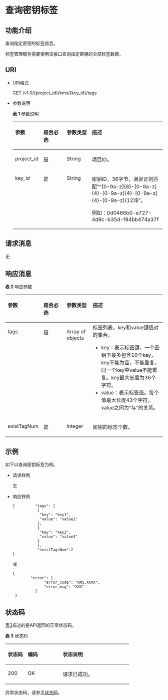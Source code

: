 # 查询密钥标签<a name="dew_02_0043"></a>

## 功能介绍<a name="section1176242255117"></a>

查询指定密钥的标签信息。

标签管理服务需要使用该接口查询指定密钥的全部标签数据。

## URI<a name="section1227165345118"></a>

-   URI格式

    GET /v1.0/\{project\_id\}/kms/\{key\_id\}/tags

-   参数说明

    **表 1**  参数说明

    <a name="table68661454102512"></a>
    <table><thead align="left"><tr id="row386465419250"><th class="cellrowborder" valign="top" width="17%" id="mcps1.2.5.1.1"><p id="p2739096916511"><a name="p2739096916511"></a><a name="p2739096916511"></a>参数</p>
    </th>
    <th class="cellrowborder" valign="top" width="16%" id="mcps1.2.5.1.2"><p id="p407603016511"><a name="p407603016511"></a><a name="p407603016511"></a>是否必选</p>
    </th>
    <th class="cellrowborder" valign="top" width="17%" id="mcps1.2.5.1.3"><p id="p6172299916511"><a name="p6172299916511"></a><a name="p6172299916511"></a>参数类型</p>
    </th>
    <th class="cellrowborder" valign="top" width="50%" id="mcps1.2.5.1.4"><p id="p3350702116511"><a name="p3350702116511"></a><a name="p3350702116511"></a>描述</p>
    </th>
    </tr>
    </thead>
    <tbody><tr id="row88669548255"><td class="cellrowborder" valign="top" width="17%" headers="mcps1.2.5.1.1 "><p id="p15864185413256"><a name="p15864185413256"></a><a name="p15864185413256"></a>project_id</p>
    </td>
    <td class="cellrowborder" valign="top" width="16%" headers="mcps1.2.5.1.2 "><p id="p10866105462516"><a name="p10866105462516"></a><a name="p10866105462516"></a>是</p>
    </td>
    <td class="cellrowborder" valign="top" width="17%" headers="mcps1.2.5.1.3 "><p id="p182521751910"><a name="p182521751910"></a><a name="p182521751910"></a>String</p>
    </td>
    <td class="cellrowborder" valign="top" width="50%" headers="mcps1.2.5.1.4 "><p id="p18866154122512"><a name="p18866154122512"></a><a name="p18866154122512"></a>项目ID。</p>
    </td>
    </tr>
    <tr id="row7866105411259"><td class="cellrowborder" valign="top" width="17%" headers="mcps1.2.5.1.1 "><p id="p188661354122516"><a name="p188661354122516"></a><a name="p188661354122516"></a>key_id</p>
    </td>
    <td class="cellrowborder" valign="top" width="16%" headers="mcps1.2.5.1.2 "><p id="p1386615452516"><a name="p1386615452516"></a><a name="p1386615452516"></a>是</p>
    </td>
    <td class="cellrowborder" valign="top" width="17%" headers="mcps1.2.5.1.3 "><p id="p142756516912"><a name="p142756516912"></a><a name="p142756516912"></a>String</p>
    </td>
    <td class="cellrowborder" valign="top" width="50%" headers="mcps1.2.5.1.4 "><p id="p5866175412520"><a name="p5866175412520"></a><a name="p5866175412520"></a>密钥ID，36字节，满足正则匹配<span class="parmvalue" id="parmvalue986613542253"><a name="parmvalue986613542253"></a><a name="parmvalue986613542253"></a>“^[0-9a-z]{8}-[0-9a-z]{4}-[0-9a-z]{4}-[0-9a-z]{4}-[0-9a-z]{12}$”</span>。</p>
    <p id="p58662544251"><a name="p58662544251"></a><a name="p58662544251"></a>例如：0d0466b0-e727-4d9c-b35d-f84bb474a37f</p>
    </td>
    </tr>
    </tbody>
    </table>


## 请求消息<a name="section11363185405213"></a>

无

## 响应消息<a name="section353620935319"></a>

**表 2**  响应参数

<a name="table198991847173016"></a>
<table><thead align="left"><tr id="row11899184723019"><th class="cellrowborder" valign="top" width="17%" id="mcps1.2.5.1.1"><p id="p834764110575"><a name="p834764110575"></a><a name="p834764110575"></a>参数</p>
</th>
<th class="cellrowborder" valign="top" width="16%" id="mcps1.2.5.1.2"><p id="p3347144155718"><a name="p3347144155718"></a><a name="p3347144155718"></a>是否必选</p>
</th>
<th class="cellrowborder" valign="top" width="17%" id="mcps1.2.5.1.3"><p id="p3347194175717"><a name="p3347194175717"></a><a name="p3347194175717"></a>参数类型</p>
</th>
<th class="cellrowborder" valign="top" width="50%" id="mcps1.2.5.1.4"><p id="p1347194120578"><a name="p1347194120578"></a><a name="p1347194120578"></a>描述</p>
</th>
</tr>
</thead>
<tbody><tr id="row78993471306"><td class="cellrowborder" valign="top" width="17%" headers="mcps1.2.5.1.1 "><p id="p789910477301"><a name="p789910477301"></a><a name="p789910477301"></a>tags</p>
</td>
<td class="cellrowborder" valign="top" width="16%" headers="mcps1.2.5.1.2 "><p id="p19899204713015"><a name="p19899204713015"></a><a name="p19899204713015"></a>是</p>
</td>
<td class="cellrowborder" valign="top" width="17%" headers="mcps1.2.5.1.3 "><p id="p138991147153014"><a name="p138991147153014"></a><a name="p138991147153014"></a>Array of objects</p>
</td>
<td class="cellrowborder" valign="top" width="50%" headers="mcps1.2.5.1.4 "><div class="p" id="p3215143810421"><a name="p3215143810421"></a><a name="p3215143810421"></a>标签列表，key和value键值对的集合。<a name="ul17835144253711"></a><a name="ul17835144253711"></a><ul id="ul17835144253711"><li>key：表示标签键，一个密钥下最多包含10个key，key不能为空，不能重复，同一个key中value不能重复。key最大长度为36个字符。</li><li>value：表示标签值。每个值最大长度43个字符，value之间为<span class="parmvalue" id="parmvalue17835642133715"><a name="parmvalue17835642133715"></a><a name="parmvalue17835642133715"></a>“与”</span>的关系。</li></ul>
</div>
</td>
</tr>
<tr id="row3937146994858"><td class="cellrowborder" valign="top" width="17%" headers="mcps1.2.5.1.1 "><p id="p3497239294858"><a name="p3497239294858"></a><a name="p3497239294858"></a>existTagNum</p>
</td>
<td class="cellrowborder" valign="top" width="16%" headers="mcps1.2.5.1.2 "><p id="p866149694858"><a name="p866149694858"></a><a name="p866149694858"></a>是</p>
</td>
<td class="cellrowborder" valign="top" width="17%" headers="mcps1.2.5.1.3 "><p id="p1419150894858"><a name="p1419150894858"></a><a name="p1419150894858"></a>Integer</p>
</td>
<td class="cellrowborder" valign="top" width="50%" headers="mcps1.2.5.1.4 "><p id="p3049260594858"><a name="p3049260594858"></a><a name="p3049260594858"></a>密钥的标签个数。</p>
</td>
</tr>
</tbody>
</table>

## 示例<a name="section13892161018553"></a>

如下以查询密钥标签为例。

-   请求样例

    无

-   响应样例

    ```
    {         "tags": [
               {
                "key": "key1",
                "value": "value1"
               },
               {
                "key": "key2",
                "value": "value3"
               }
               ],
               "existTagsNum":2 
    }
    ```

    或

    ```
    {     
            "error": {        
                  "error_code": "KMS.XXXX",         
                  "error_msg": "XXX"    
              } 
     }
    ```


## 状态码<a name="section192111133389"></a>

[表3](#dew_02_0012_zh-cn_topic_0079615001_table20596071)描述的是API返回的正常状态码。

**表 3**  状态码

<a name="dew_02_0012_zh-cn_topic_0079615001_table20596071"></a>
<table><thead align="left"><tr id="dew_02_0012_zh-cn_topic_0079615001_row9746163"><th class="cellrowborder" valign="top" width="16.16%" id="mcps1.2.4.1.1"><p id="dew_02_0012_p57545694203043"><a name="dew_02_0012_p57545694203043"></a><a name="dew_02_0012_p57545694203043"></a>状态码</p>
</th>
<th class="cellrowborder" valign="top" width="28.28%" id="mcps1.2.4.1.2"><p id="dew_02_0012_p4531342288"><a name="dew_02_0012_p4531342288"></a><a name="dew_02_0012_p4531342288"></a>编码</p>
</th>
<th class="cellrowborder" valign="top" width="55.559999999999995%" id="mcps1.2.4.1.3"><p id="dew_02_0012_p30689603203043"><a name="dew_02_0012_p30689603203043"></a><a name="dew_02_0012_p30689603203043"></a>状态说明</p>
</th>
</tr>
</thead>
<tbody><tr id="dew_02_0012_zh-cn_topic_0079615001_row48621261"><td class="cellrowborder" valign="top" width="16.16%" headers="mcps1.2.4.1.1 "><p id="dew_02_0012_zh-cn_topic_0079615001_p46008046"><a name="dew_02_0012_zh-cn_topic_0079615001_p46008046"></a><a name="dew_02_0012_zh-cn_topic_0079615001_p46008046"></a>200</p>
</td>
<td class="cellrowborder" valign="top" width="28.28%" headers="mcps1.2.4.1.2 "><p id="dew_02_0012_p7538425819"><a name="dew_02_0012_p7538425819"></a><a name="dew_02_0012_p7538425819"></a>OK</p>
</td>
<td class="cellrowborder" valign="top" width="55.559999999999995%" headers="mcps1.2.4.1.3 "><p id="dew_02_0012_p1885682315512"><a name="dew_02_0012_p1885682315512"></a><a name="dew_02_0012_p1885682315512"></a>请求已成功。</p>
</td>
</tr>
</tbody>
</table>

异常状态码，请参见[状态码](状态码.md)。

